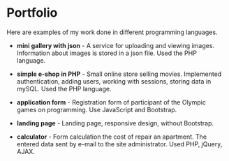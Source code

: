 # Portfolio

Here are examples of my work done in different programming languages.

* **mini gallery with json** - A service for uploading and viewing images. Information about images is stored in a json file. Used the PHP language.

* **simple e-shop in PHP** - Small online store selling movies. Implemented authentication, adding users, working with sessions, storing data in mySQL. Used the PHP language.

* **application form** - Registration form of participant of the Olympic games on programming. Use JavaScript and Bootstrap.

* **landing page** - Landing page, responsive design, without Bootstrap.

* **calculator** - Form calculation the cost of repair an apartment. The entered data sent by e-mail to the site administrator. Used PHP, jQuery, AJAX.